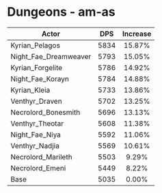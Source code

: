 # Dungeons - am-as
| Actor | DPS | Increase |
|---|:---:|:---:|
|Kyrian_Pelagos|5834|15.87%|
|Night_Fae_Dreamweaver|5793|15.05%|
|Kyrian_Forgelite|5786|14.92%|
|Night_Fae_Korayn|5784|14.88%|
|Kyrian_Kleia|5733|13.86%|
|Venthyr_Draven|5702|13.25%|
|Necrolord_Bonesmith|5696|13.13%|
|Venthyr_Theotar|5608|11.38%|
|Night_Fae_Niya|5592|11.06%|
|Venthyr_Nadjia|5569|10.61%|
|Necrolord_Marileth|5503|9.29%|
|Necrolord_Emeni|5449|8.22%|
|Base|5035|0.00%|
